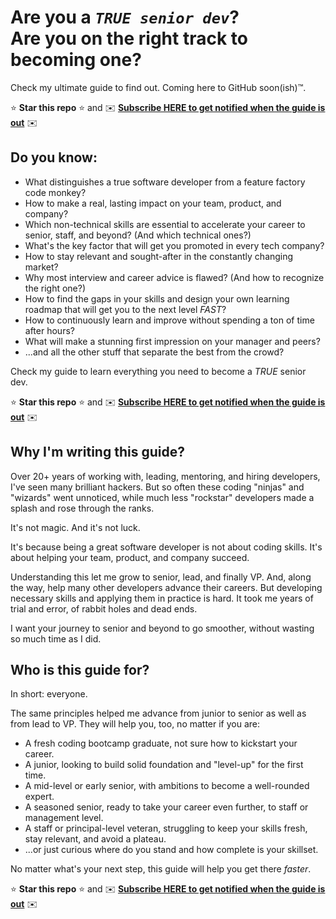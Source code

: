 # Are you a _`TRUE senior dev`_?<br/>Are you on the right track to becoming one?

Check my ultimate guide to find out. Coming here to GitHub soon(ish)™️. 

⭐ **Star this repo** ⭐ and ✉️ **[Subscribe HERE to get notified when the guide is out](https://trueseniordev.com/90Ec)** ✉️

## Do you know:

* What distinguishes a true software developer from a feature factory code monkey?
* How to make a real, lasting impact on your team, product, and company?
* Which non-technical skills are essential to accelerate your career to senior, staff, and beyond? (And which technical ones?)
* What's the key factor that will get you promoted in every tech company?
* How to stay relevant and sought-after in the constantly changing market?
* Why most interview and career advice is flawed? (And how to recognize the right one?)
* How to find the gaps in your skills and design your own learning roadmap that will get you to the next level _FAST_?
* How to continuously learn and improve without spending a ton of time after hours?
* What will make a stunning first impression on your manager and peers?
* ...and all the other stuff that separate the best from the crowd?

Check my guide to learn everything you need to become a _TRUE_ senior dev.

⭐ **Star this repo** ⭐ and ✉️ **[Subscribe HERE to get notified when the guide is out](https://trueseniordev.com/Fryt)** ✉️

## Why I'm writing this guide?

Over 20+ years of working with, leading, mentoring, and hiring developers, I've seen many brilliant hackers. But so often these coding "ninjas" and "wizards" went unnoticed, while much less "rockstar" developers made a splash and rose through the ranks.

It's not magic. And it's not luck.

It's because being a great software developer is not about coding skills. It's about helping your team, product, and company succeed.

Understanding this let me grow to senior, lead, and finally VP. And, along the way, help many other developers advance their careers. But developing necessary skills and applying them in practice is hard. It took me years of trial and error, of rabbit holes and dead ends.

I want your journey to senior and beyond to go smoother, without wasting so much time as I did.

## Who is this guide for?

In short: everyone.

The same principles helped me advance from junior to senior as well as from lead to VP. They will help you, too, no matter if you are:

* A fresh coding bootcamp graduate, not sure how to kickstart your career.
* A junior, looking to build solid foundation and "level-up" for the first time.
* A mid-level or early senior, with ambitions to become a well-rounded expert.
* A seasoned senior, ready to take your career even further, to staff or management level.
* A staff or principal-level veteran, struggling to keep your skills fresh, stay relevant, and avoid a plateau.
* ...or just curious where do you stand and how complete is your skillset.

No matter what's your next step, this guide will help you get there _faster_.

⭐ **Star this repo** ⭐ and ✉️ **[Subscribe HERE to get notified when the guide is out](https://trueseniordev.com/ZGAK)** ✉️
